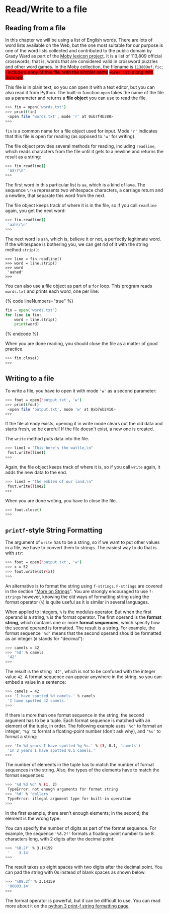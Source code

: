 # Read/Write to a file

## Reading from a file

In this chapter we will be using a list of English words. There are lots of word lists available on the Web, but the one most suitable for our purpose is one of the word lists collected and contributed to the public domain by Grady Ward as part of the [Moby lexicon project](https://www.wikipedia.org/wiki/Moby\_Project). It is a list of 113,809 official crosswords; that is, words that are considered valid in crossword puzzles and other word games. In the Moby collection, the filename is `113809of.fic`; <mark style="background-color:red;">I include a copy of this file, with the simpler name</mark> <mark style="background-color:red;"></mark><mark style="background-color:red;">`words.txt`</mark><mark style="background-color:red;">, along with Swampy</mark>.

This file is in plain text, so you can open it with a text editor, but you can also read it from Python. The built-in function `open` takes the name of the file as a parameter and returns a **file object** you can use to read the file.

```bash
>>> fin = open('words.txt')
>>> print(fin)
 <open file 'words.txt', mode 'r' at 0xb7f4b380>
>>>
```

`fin` is a common name for a file object used for input. Mode `'r'` indicates that this file is open for reading (as opposed to `'w'` for writing).

The file object provides several methods for reading, including `readline`, which reads characters from the file until it gets to a newline and returns the result as a string:

```bash
>>> fin.readline()
 'aa\r\n'
>>>
```

The first word in this particular list is `aa`, which is a kind of lava. The sequence `\r\n` represents two whitespace characters, a carriage return and a newline, that separate this word from the next.

The file object keeps track of where it is in the file, so if you call `readline` again, you get the next word:

```bash
>>> fin.readline()
 'aah\r\n' 
>>>
```

The next word is `aah`, which is, believe it or not, a perfectly legitimate word. If the whitespace is bothering you, we can get rid of it with the string method `strip()`:

```
>>> line = fin.readline()
>>> word = line.strip()
>>> word
 'aahed'
>>>
```

You can also use a file object as part of a `for` loop. This program reads `words.txt` and prints each word, one per line:

{% code lineNumbers="true" %}
```python
fin = open('words.txt') 
for line in fin: 
    word = line.strip() 
    print(word) 
```
{% endcode %}

When you are done reading, you should close the file as a matter of good practice.

```bash
>>> fin.close() 
>>>
```

## Writing to a file

To write a file, you have to open it with mode `'w'` as a second parameter:

```bash
>>> fout = open('output.txt', 'w')
>>> print(fout)
 <open file 'output.txt', mode 'w' at 0xb7eb2410>
>>>
```

If the file already exists, opening it in write mode clears out the old data and starts fresh, so be careful! If the file doesn't exist, a new one is created.

The `write` method puts data into the file.

```bash
>>> line1 = "This here's the wattle,\n" 
 fout.write(line1)
>>>
```

Again, the file object keeps track of where it is, so if you call `write` again, it adds the new data to the end.

```bash
>>> line2 = "the emblem of our land.\n" 
 fout.write(line2) 
>>>
```

When you are done writing, you have to close the file.

```bash
>>> fout.close() 
>>>
```

## `printf`-style String Formatting

The argument of `write` has to be a string, so if we want to put other values in a file, we have to convert them to strings. The easiest way to do that is with `str`:

```bash
>>> fout = open('output.txt', 'w')
>>> x = 52 
>>> fout.write(str(x)) 
>>>
```

An alternative is to format the string using `f-strings`. `F-strings` are covered in the section "[More on Strings](../a-deeper-dive-into-strings-lists-and-tuples/more-on-strings.md#string-formatting)". You are strongly encouraged to use `f-strings` however, knowing the old ways of formatting string using the format operator (`%`) is quite useful as it is similar in several languages.&#x20;

When applied to integers, `%` is the modulus operator. But when the first operand is a string, `%` is the format operator. The first operand is the **format string**, which contains one or more **format sequences**, which specify how the second operand is formatted. The result is a string. For example, the format sequence `'%d'` means that the second operand should be formatted as an integer (`d` stands for "decimal"):

```bash
>>> camels = 42
>>> '%d' % camels
 '42' 
>>>
```

The result is the string `'42'`, which is not to be confused with the integer value `42`.  A format sequence can appear anywhere in the string, so you can embed a value in a sentence:

```bash
>>> camels = 42 
>>> 'I have spotted %d camels.' % camels
 'I have spotted 42 camels.'
>>>
```

If there is more than one format sequence in the string, the second argument has to be a tuple. Each format sequence is matched with an element of the tuple, in order. The following example uses `'%d'` to format an integer, `'%g'` to format a floating-point number (don't ask why), and `'%s'` to format a string:

```bash
>>> 'In %d years I have spotted %g %s.' % (3, 0.1, 'camels')
 'In 3 years I have spotted 0.1 camels.' 
>>>
```

The number of elements in the tuple has to match the number of format sequences in the string. Also, the types of the elements have to match the format sequences:

```bash
>>> '%d %d %d' % (1, 2) 
 TypeError: not enough arguments for format string 
>>> '%d' % 'dollars' 
 TypeError: illegal argument type for built-in operation 
>>>
```

In the first example, there aren't enough elements; in the second, the element is the wrong type.

You can specify the number of digits as part of the format sequence. For example, the sequence `'%8.2f'` formats a floating-point number to be 8 characters long, with 2 digits after the decimal point:

```bash
>>> '%8.2f' % 3.14159
 '    3.14' 
>>>
```

The result takes up eight spaces with two digits after the decimal point. You can pad the string with 0s instead of blank spaces as shown below:

```bash
>>> '%08.2f' % 3.14159
 '00003.14'
>>>
```

The format operator is powerful, but it can be difficult to use. You can read more about it on the [python 3 print-f string formatting page](https://docs.python.org/3/library/stdtypes.html#printf-style-string-formatting).

